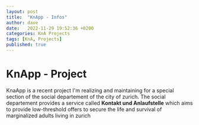 ```yaml
---
layout: post
title:  "KnApp - Infos"
author: dave
date:   2022-11-29 19:52:36 +0200
categories: KnA Projects
tags: [KnA, Projects]
published: true
---
```


# KnApp - Project
KnaApp is a recent project I'm realizing and maintaining for a special section of the social departement of the city of zurich. The social departement provides a service called __Kontakt und Anlaufstelle__ which aims to provide low-threshold offers to secure the life and survival of marginalized adults living in zurich
